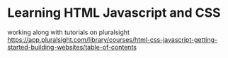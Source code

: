 # Learning HTML Javascript and CSS
working along with tutorials on pluralsight
https://app.pluralsight.com/library/courses/html-css-javascript-getting-started-building-websites/table-of-contents


